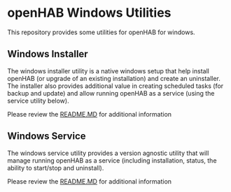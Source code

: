 # openHAB Windows Utilities

This repository provides some utilities for openHAB for windows.

## Windows Installer

The windows installer utility is a native windows setup that help install openHAB (or upgrade of an existing installation) and create an uninstaller.  The installer also provides additional value in creating scheduled tasks (for backup and update) and allow running openHAB as a service (using the service utility below).

Please review the [README.MD](Installer/README.md) for additional information

## Windows Service

The windows service utility provides a version agnostic utility that will manage running openHAB as a service (including installation, status, the ability to start/stop and uninstall).

Please review the [README.MD](Service/README.md) for additional information
